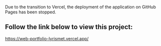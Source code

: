 <p>Due to the transition to Vercel, the deployment of the application on GitHub Pages has been stopped.</p>
    <h2>Follow the link below to view this project:</h2>
    <a href="https://web-portfolio-lyrismet.vercel.app/">https://web-portfolio-lyrismet.vercel.app/</a>
